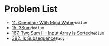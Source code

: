 # Problem List
- [11. Container With Most Water](./11.md)`Medium`
- [15. 3Sum](./15.md)`Medium`
- [167. Two Sum II - Input Array Is Sorted](./167.md)`Medium`
- [392. Is Subsequence](./392.md)`Easy`
